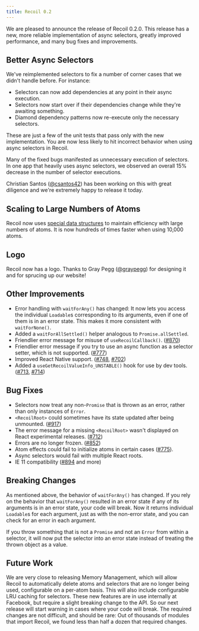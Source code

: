 ```yaml
---
title: Recoil 0.2
---
```


We are pleased to announce the release of Recoil 0.2.0. This release has a new, more reliable implementation of async selectors, greatly improved performance, and many bug fixes and improvements.

<!--truncate-->

## Better Async Selectors

We've reimplemented selectors to fix a number of corner cases that we didn't handle before. For instance:

* Selectors can now add dependencies at any point in their async execution.
* Selectors now start over if their dependencies change while they're awaiting something.
* Diamond dependency patterns now re-execute only the necessary selectors.

These are just a few of the unit tests that pass only with the new implementation. You are now less likely to hit incorrect behavior when using async selectors in Recoil.

Many of the fixed bugs manifested as unnecessary execution of selectors. In one app that heavily uses async selectors, we observed an overall 15% decrease in the number of selector executions.

Christian Santos ([@csantos42](https://github.com/csantos42)) has been working on this with great diligence and we're extremely happy to release it today.

## Scaling to Large Numbers of Atoms

Recoil now uses [special data structures](https://en.wikipedia.org/wiki/Hash_array_mapped_trie) to maintain efficiency with large numbers of atoms. It is now hundreds of times faster when using 10,000 atoms.

## Logo

Recoil now has a logo. Thanks to Gray Pegg ([@graypegg](https://github.com/graypegg)) for designing it and for sprucing up our website!

## Other Improvements

- Error handling with `waitForAny()` has changed: It now lets you access the individual `Loadable`s corresponding to its arguments, even if one of them is in an error state. This makes it more consistent with `waitForNone()`.
- Added a `waitForAllSettled()` helper analogous to `Promise.allSettled`.
- Friendlier error message for misuse of `useRecoilCallback()`. ([#870](https://github.com/facebookexperimental/Recoil/pull/870))
- Friendlier error message if you try to use an async function as a selector setter, which is not supported. ([#777](https://github.com/facebookexperimental/Recoil/pull/777))
- Improved React Native support. ([#748](https://github.com/facebookexperimental/Recoil/pull/748), [#702](https://github.com/facebookexperimental/Recoil/pull/702))
- Added a `useGetRecoilValueInfo_UNSTABLE()` hook for use by dev tools. ([#713](https://github.com/facebookexperimental/Recoil/pull/713), [#714](https://github.com/facebookexperimental/Recoil/pull/714))

## Bug Fixes

- Selectors now treat any non-`Promise` that is thrown as an error, rather than only instances of `Error`.
- `<RecoilRoot>` could sometimes have its state updated after being unmounted. ([#917](https://github.com/facebookexperimental/Recoil/pull/917))
- The error message for a missing `<RecoilRoot>` wasn't displayed on React experimental releases. ([#712](https://github.com/facebookexperimental/Recoil/pull/712))
- Errors are no longer frozen. ([#852](https://github.com/facebookexperimental/Recoil/pull/852))
- Atom effects could fail to initialize atoms in certain cases ([#775](https://github.com/facebookexperimental/Recoil/pull/775)).
- Async selectors would fail with multiple React roots.
- IE 11 compatibility ([#894](https://github.com/facebookexperimental/Recoil/pull/894) and more)

## Breaking Changes

As mentioned above, the behavior of `waitForAny()` has changed. If you rely on the behavior that `waitForAny()` resulted in an error state if any of its arguments is in an error state, your code will break. Now it returns individual `Loadable`s for each argument, just as with the non-error state, and you can check for an error in each argument.

If you throw something that is not a `Promise` and not an `Error` from within a selector, it will now put the selector into an error state instead of treating the thrown object as a value.

## Future Work

We are very close to releasing Memory Management, which will allow Recoil to automatically delete atoms and selectors that are no longer being used, configurable on a per-atom basis. This will also include configurable LRU caching for selectors.
These new features are in use internally at Facebook, but require a slight breaking change to the API. So our next release will start warning in cases where your code will break. The required changes are not difficult, and should be rare: Out of thousands of modules that import Recoil, we found less than half a dozen that required changes.
